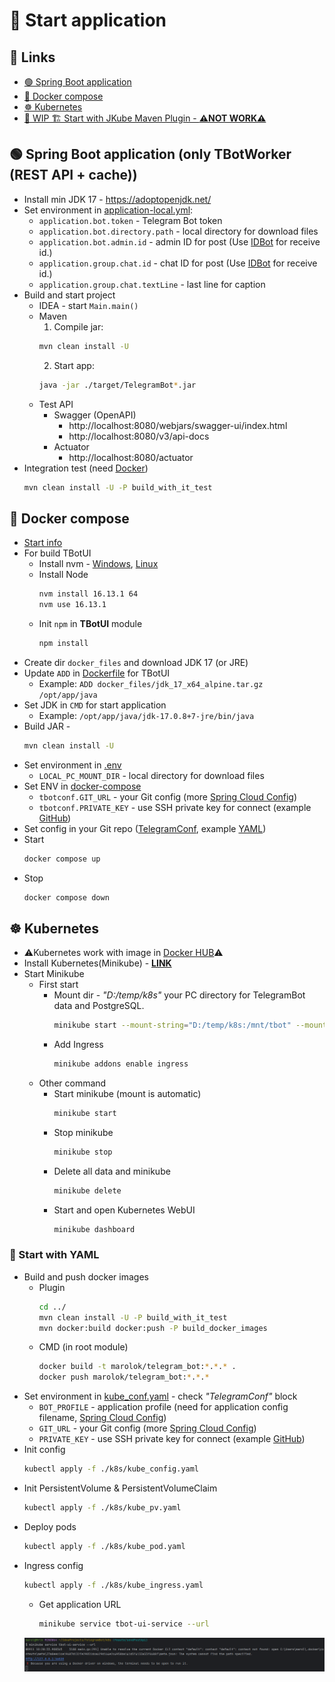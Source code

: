 # 🚀 Start application
## 🔗 Links
* [🟢 Spring Boot application](#-spring-boot-application)
* [🚢 Docker compose](#-docker-compose)
* [☸️ Kubernetes](#-kubernetes)
* [🚧 WIP 🏗️ Start with JKube Maven Plugin - **⚠️NOT WORK⚠️**](#-wip--start-with-jkube-maven-plugin-not-work)

## 🟢 Spring Boot application (only TBotWorker (REST API + cache))
* Install min JDK 17 - https://adoptopenjdk.net/
* Set environment in [application-local.yml](../TBotWorker/src/main/resources/application-local.yml):
    - `application.bot.token` - Telegram Bot token
    - `application.bot.directory.path` - local directory for download files
    - `application.bot.admin.id` - admin ID for post (Use [IDBot](https://t.me/username_to_id_bot) for receive id.)
    - `application.group.chat.id` - chat ID for post (Use [IDBot](https://t.me/username_to_id_bot) for receive id.)
    - `application.group.chat.textLine` - last line for caption
* Build and start project
    - IDEA - start `Main.main()`
    - Maven
        1) Compile jar:
        ```bash 
        mvn clean install -U 
        ```
        2) Start app:
        ```bash
        java -jar ./target/TelegramBot*.jar
        ```
    - Test API
      - Swagger (OpenAPI)
        - http://localhost:8080/webjars/swagger-ui/index.html
        - http://localhost:8080/v3/api-docs
      - Actuator
        - http://localhost:8080/actuator
* Integration test (need [Docker](https://www.baeldung.com/ops/docker-compose))
  ```bash 
  mvn clean install -U -P build_with_it_test
  ```

## 🚢 Docker compose
* [Start info](https://www.baeldung.com/ops/docker-compose)
* For build TBotUI
   * Install nvm - [Windows](https://github.com/coreybutler/nvm-windows), [Linux](https://github.com/nvm-sh/nvm)
   * Install Node
      ```bash
      nvm install 16.13.1 64
      nvm use 16.13.1
      ```
   * Init `npm` in **TBotUI** module
      ```bash
      npm install
      ```
* Create dir `docker_files` and download JDK 17 (or JRE)
* Update `ADD` in [Dockerfile](../TBotUI/Dockerfile) for TBotUI
    * Example: `ADD docker_files/jdk_17_x64_alpine.tar.gz /opt/app/java`
* Set JDK in `CMD` for start application
    * Example: `/opt/app/java/jdk-17.0.8+7-jre/bin/java`
* Build JAR -
    ```bash
    mvn clean install -U
    ```
* Set environment in [.env](../.env)
    - `LOCAL_PC_MOUNT_DIR` - local directory for download files
* Set ENV in [docker-compose](../docker-compose.yml)
    - `tbotconf.GIT_URL` - your Git config (more [Spring Cloud Config](https://docs.spring.io/spring-cloud-config/docs/current/reference/html/))
    - `tbotconf.PRIVATE_KEY` - use SSH private key for connect (example [GitHub](https://docs.github.com/en/authentication/connecting-to-github-with-ssh/adding-a-new-ssh-key-to-your-github-account))
* Set config in your Git repo ([TelegramConf](https://github.com/PavelBocharov/TelegramConf/blob/main/telegram-bot-image.yml), example [YAML](../TBotWorker/src/main/resources/example.yaml))
* Start
     ```bash
     docker compose up
     ```
* Stop
     ```bash 
     docker compose down
     ```

## ☸️ Kubernetes
* ⚠️Kubernetes work with image in [Docker HUB](https://hub.docker.com/repositories/marolok)⚠️
* Install Kubernetes(Minikube) - **[LINK](https://kubernetes.io/ru/docs/setup/learning-environment/minikube/)**
* Start Minikube
    * First start
        * Mount dir - *"D:/temp/k8s"* your PC directory for TelegramBot data and PostgreSQL.
          ```bash
          minikube start --mount-string="D:/temp/k8s:/mnt/tbot" --mount
          ```
        * Add Ingress
          ```bash
          minikube addons enable ingress
          ```
    * Other command
        * Start minikube (mount is automatic)
          ```bash
          minikube start
          ```
        * Stop minikube
          ```bash
          minikube stop
          ```
        * Delete all data and minikube
          ```bash
          minikube delete
          ```
        * Start and open Kubernetes WebUI
          ```bash
          minikube dashboard
          ```

### 📗 Start with YAML
* Build and push docker images
  * Plugin
    ```bash
    cd ../
    mvn clean install -U -P build_with_it_test
    mvn docker:build docker:push -P build_docker_images
    ```
  * CMD (in root module)
    ```bash
    docker build -t marolok/telegram_bot:*.*.* .
    docker push marolok/telegram_bot:*.*.*
    ```
* Set environment in [kube_conf.yaml](../k8s/kube_config.yaml) - check _"TelegramConf"_ block
    * `BOT_PROFILE` - application profile (need for application config filename, [Spring Cloud Config](https://docs.spring.io/spring-cloud-config/docs/current/reference/html/))
    * `GIT_URL` - your Git config (more [Spring Cloud Config](https://docs.spring.io/spring-cloud-config/docs/current/reference/html/))
    * `PRIVATE_KEY` - use SSH private key for connect (example [GitHub](https://docs.github.com/en/authentication/connecting-to-github-with-ssh/adding-a-new-ssh-key-to-your-github-account))
* Init config
  ```bash
  kubectl apply -f ./k8s/kube_config.yaml
  ```
* Init PersistentVolume & PersistentVolumeClaim
  ```bash
  kubectl apply -f ./k8s/kube_pv.yaml
  ```
* Deploy pods
  ```bash
  kubectl apply -f ./k8s/kube_pod.yaml
  ```
* Ingress config
  ```bash
  kubectl apply -f ./k8s/kube_ingress.yaml
  ```
    * Get application URL
      ```bash
      minikube service tbot-ui-service --url
      ```
  ![](../TBotWorker/src/main/resources/img/screen_5.png)
